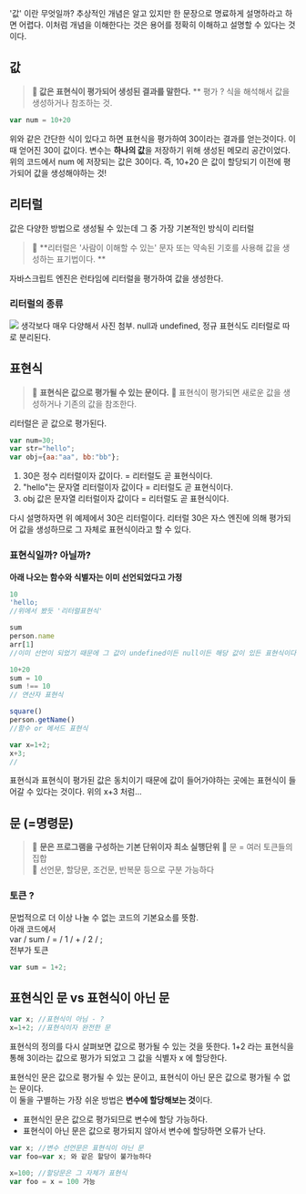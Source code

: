 '값' 이란 무엇일까? 추상적인 개념은 알고 있지만 한 문장으로 명료하게 설명하라고 하면 어렵다. 이처럼 개념을 이해한다는 것은 용어를 정확히 이해하고 설명할 수 있다는 것이다.

## 값
>**📌 값은 표현식이 평가되어 생성된 결과를 말한다.** 
** 평가 ? 식을 해석해서 값을 생성하거나 참조하는 것.

```js
var num = 10+20 
```
위와 같은 간단한 식이 있다고 하면 표현식을 평가하여 30이라는 결과를 얻는것이다. 이 때 얻어진 30이 값이다.
변수는 **하나의 값**을 저장하기 위해 생성된 메모리 공간이었다.   
위의 코드에서 num 에 저장되는 값은 30이다. 즉, 10+20 은 값이 할당되기 이전에 평가되어 값을 생성해야하는 것!

## 리터럴
값은 다양한 방법으로 생성될 수 있는데 그 중 가장 기본적인 방식이 리터럴

> 📌 **리터럴은 '사람이 이해할 수 있는' 문자 또는 약속된 기호를 사용해 값을 생성하는 표기법이다. **

자바스크립트 엔진은 런타임에 리터럴을 평가하여 값을 생성한다.

### 리터럴의 종류
![](https://velog.velcdn.com/images/jh100m1/post/3105a785-cfb9-4e93-90cb-e0232d222eb4/image.png)
생각보다 매우 다양해서 사진 첨부.
null과 undefined, 정규 표현식도 리터럴로 따로 분리된다.

## 표현식
> 📌 **표현식은 값으로 평가될 수 있는 문이다.**
📌 표현식이 평가되면 새로운 값을 생성하거나 기존의 값을 참조한다.

리터럴은 곧 값으로 평가된다.
```js
var num=30; 
var str="hello";
var obj={aa:"aa", bb:"bb"};
```
1. 30은 정수 리터럴이자 값이다. = 리터럴도 곧 표현식이다. 
2. "hello"는 문자열 리터럴이자 값이다 = 리터럴도 곧 표현식이다. 
3. obj 값은 문자열 리터럴이자 값이다 = 리터럴도 곧 표현식이다. 

다시 설명하자면 위 예제에서 30은 리터럴이다. 리터럴 30은 자스 엔진에 의해 평가되어 값을 생성하므로 그 자체로 표현식이라고 할 수 있다.

### 표현식일까? 아닐까?
**아래 나오는 함수와 식별자는 이미 선언되었다고 가정**
```js
10
'hello;
//위에서 봤듯 '리터럴표현식'

sum
person.name
arr[1]
//이미 선언이 되었기 때문에 그 값이 undefined이든 null이든 해당 값이 있든 표현식이다. '식별자 표현식'

10+20
sum = 10
sum !== 10
// 연산자 표현식

square()
person.getName()
//함수 or 메서드 표현식

var x=1+2;
x+3;
//
```
표현식과 표현식이 평가된 값은 동치이기 때문에 값이 들어가야하는 곳에는 표현식이 들어갈 수 있다는 것이다. 위의 x+3 처럼...


## 문 (=명령문)
>📌 **문은 프로그램을 구성하는 기본 단위이자 최소 실행단위**
📌 문 = 여러 토큰들의 집합   
📌 선언문, 할당문, 조건문, 반복문 등으로 구분 가능하다


### 토큰 ? 
문법적으로 더 이상 나눌 수 없는 코드의 기본요소를 뜻함.   
아래 코드에서   
var / sum / = / 1 / + / 2 / ;   
전부가 토큰
```js
var sum = 1+2;
```

## 표현식인 문 vs 표현식이 아닌 문
```js
var x; //표현식이 아님 - ?
x=1+2; //표현식이자 완전한 문
```
표현식의 정의를 다시 살펴보면 값으로 평가될 수 있는 것을 뜻한다. 1+2 라는 표현식을 통해 3이라는 값으로 평가가 되었고 그 값을 식별자 x 에 할당한다.

표현식인 문은 값으로 평가될 수 있는 문이고, 표현식이 아닌 문은 값으로 평가될 수 없는 문이다.   
이 둘을 구별하는 가장 쉬운 방법은 **변수에 할당해보는 것**이다.
- 표현식인 문은 값으로 평가되므로 변수에 할당 가능하다.
- 표현식이 아닌 문은 값으로 평가되지 않아서 변수에 할당하면 오류가 난다.

```js
var x; //변수 선언문은 표현식이 아닌 문
var foo=var x; 와 같은 할당이 불가능하다

x=100; //할당문은 그 자체가 표현식
var foo = x = 100 가능
```

